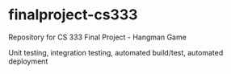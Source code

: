 # finalproject-cs333
Repository for CS 333 Final Project - Hangman Game

Unit testing, integration testing, automated build/test, automated deployment 
 